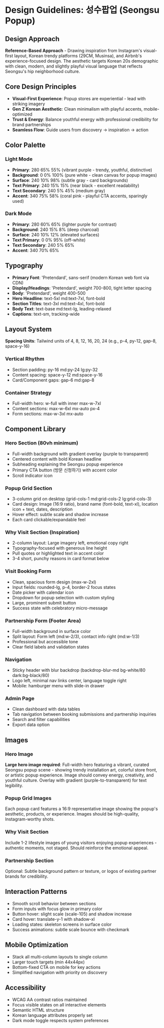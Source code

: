 # Design Guidelines: 성수팝업 (Seongsu Popup)

## Design Approach
**Reference-Based Approach** - Drawing inspiration from Instagram's visual-first layout, Korean trendy platforms (29CM, Musinsa), and Airbnb's experience-focused design. The aesthetic targets Korean 20s demographic with clean, modern, and slightly playful visual language that reflects Seongsu's hip neighborhood culture.

## Core Design Principles
- **Visual-First Experience**: Popup stores are experiential - lead with striking imagery
- **Gen Z Korean Aesthetic**: Clean minimalism with playful accents, mobile-optimized
- **Trust & Energy**: Balance youthful energy with professional credibility for brand partnerships
- **Seamless Flow**: Guide users from discovery → inspiration → action

## Color Palette

### Light Mode
- **Primary**: 280 65% 55% (vibrant purple - trendy, youthful, distinctive)
- **Background**: 0 0% 100% (pure white - clean canvas for popup images)
- **Surface**: 240 10% 98% (subtle gray - card backgrounds)
- **Text Primary**: 240 15% 15% (near black - excellent readability)
- **Text Secondary**: 240 5% 45% (medium gray)
- **Accent**: 340 75% 58% (coral pink - playful CTA accents, sparingly used)

### Dark Mode
- **Primary**: 280 60% 65% (lighter purple for contrast)
- **Background**: 240 15% 8% (deep charcoal)
- **Surface**: 240 10% 12% (elevated surfaces)
- **Text Primary**: 0 0% 95% (off-white)
- **Text Secondary**: 240 5% 65%
- **Accent**: 340 70% 65%

## Typography
- **Primary Font**: 'Pretendard', sans-serif (modern Korean web font via CDN)
- **Display/Headings**: 'Pretendard', weight 700-800, tight letter spacing
- **Body**: 'Pretendard', weight 400-500
- **Hero Headline**: text-5xl md:text-7xl, font-bold
- **Section Titles**: text-3xl md:text-4xl, font-bold
- **Body Text**: text-base md:text-lg, leading-relaxed
- **Captions**: text-sm, tracking-wide

## Layout System
**Spacing Units**: Tailwind units of 4, 8, 12, 16, 20, 24 (e.g., p-4, py-12, gap-8, space-y-16)

### Vertical Rhythm
- Section padding: py-16 md:py-24 lg:py-32
- Content spacing: space-y-12 md:space-y-16
- Card/Component gaps: gap-6 md:gap-8

### Container Strategy
- Full-width hero: w-full with inner max-w-7xl
- Content sections: max-w-6xl mx-auto px-4
- Form sections: max-w-3xl mx-auto

## Component Library

### Hero Section (80vh minimum)
- Full-width background with gradient overlay (purple to transparent)
- Centered content with bold Korean headline
- Subheading explaining the Seongsu popup experience
- Primary CTA button (방문 신청하기) with accent color
- Scroll indicator icon

### Popup Grid Section
- 3-column grid on desktop (grid-cols-1 md:grid-cols-2 lg:grid-cols-3)
- Card design: Image (16:9 ratio), brand name (font-bold, text-xl), location icon + text, dates, description
- Hover effect: subtle scale and shadow increase
- Each card clickable/expandable feel

### Why Visit Section (Inspiration)
- 2-column layout: Large imagery left, emotional copy right
- Typography-focused with generous line height
- Pull quotes or highlighted text in accent color
- 3-4 short, punchy reasons in card format below

### Visit Booking Form
- Clean, spacious form design (max-w-2xl)
- Input fields: rounded-lg, p-4, border-2 focus states
- Date picker with calendar icon
- Dropdown for popup selection with custom styling
- Large, prominent submit button
- Success state with celebratory micro-message

### Partnership Form (Footer Area)
- Full-width background in surface color
- Split layout: Form left (md:w-2/3), contact info right (md:w-1/3)
- Professional but accessible tone
- Clear field labels and validation states

### Navigation
- Sticky header with blur backdrop (backdrop-blur-md bg-white/80 dark:bg-black/80)
- Logo left, minimal nav links center, language toggle right
- Mobile: hamburger menu with slide-in drawer

### Admin Page
- Clean dashboard with data tables
- Tab navigation between booking submissions and partnership inquiries
- Search and filter capabilities
- Export data option

## Images

### Hero Image
**Large hero image required**: Full-width hero featuring a vibrant, curated Seongsu popup scene - showing trendy installation art, colorful store front, or artistic popup experience. Image should convey energy, creativity, and youthful culture. Overlay with gradient (purple-to-transparent) for text legibility.

### Popup Grid Images
Each popup card features a 16:9 representative image showing the popup's aesthetic, products, or experience. Images should be high-quality, Instagram-worthy shots.

### Why Visit Section
Include 1-2 lifestyle images of young visitors enjoying popup experiences - authentic moments, not staged. Should reinforce the emotional appeal.

### Partnership Section
Optional: Subtle background pattern or texture, or logos of existing partner brands for credibility.

## Interaction Patterns
- Smooth scroll behavior between sections
- Form inputs with focus glow in primary color
- Button hover: slight scale (scale-105) and shadow increase
- Card hover: translate-y-1 with shadow-xl
- Loading states: skeleton screens in surface color
- Success animations: subtle scale bounce with checkmark

## Mobile Optimization
- Stack all multi-column layouts to single column
- Larger touch targets (min 44x44px)
- Bottom-fixed CTA on mobile for key actions
- Simplified navigation with priority on discovery

## Accessibility
- WCAG AA contrast ratios maintained
- Focus visible states on all interactive elements
- Semantic HTML structure
- Korean language attributes properly set
- Dark mode toggle respects system preferences